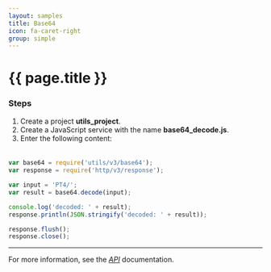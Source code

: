 ```yaml
---
layout: samples
title: Base64
icon: fa-caret-right
group: simple
---
```


{{ page.title }}
===

### Steps

1. Create a project **utils_project**.
2. Create a JavaScript service with the name **base64_decode.js**.
3. Enter the following content:

####

```javascript

var base64 = require('utils/v3/base64');
var response = require('http/v3/response');

var input = 'PT4/';
var result = base64.decode(input);

console.log('decoded: ' + result);
response.println(JSON.stringify('decoded: ' + result));

response.flush();
response.close();

```

---

For more information, see the *[API](../api/)* documentation.
